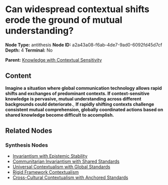 # Can widespread contextual shifts erode the ground of mutual understanding?

**Node Type:** antithesis
**Node ID:** a2a43a08-f6ab-4de7-9ad0-6092fd45d7cf
**Depth:** 4
**Terminal:** No

**Parent:** [Knowledge with Contextual Sensitivity](knowledge-with-contextual-sensitivity-synthesis-46d525d5-00aa-421a-a648-e2e691b79795.md)

## Content

**Imagine a situation where global communication technology allows rapid shifts and exchanges of predominant contexts. If context-sensitive knowledge is pervasive, mutual understanding across different backgrounds could deteriorate.**, **If rapidly shifting contexts challenge consistent mutual comprehension, globally coordinated actions based on shared knowledge become difficult to accomplish.**

## Related Nodes

### Synthesis Nodes

- [Invariantism with Epistemic Stability](invariantism-with-epistemic-stability-synthesis-8672539a-71ae-48fb-a7e1-84a1977cb078.md)
- [Communitarian Invariantism with Shared Standards](communitarian-invariantism-with-shared-standards-synthesis-0f54241e-6764-4a52-95e2-9508e46a62e9.md)
- [Universal Contextualism with Global Standards](universal-contextualism-with-global-standards-synthesis-c0f59857-5c27-46eb-a708-ccf07130e14a.md)
- [Rigid Framework Contextualism](rigid-framework-contextualism-synthesis-1c1cd7df-d1c4-489c-810c-ac7009260430.md)
- [Cross-Cultural Contextualism with Anchored Standards](cross-cultural-contextualism-with-anchored-standards-synthesis-9ab11a96-ded5-4da0-9308-2c8dda9b2738.md)
